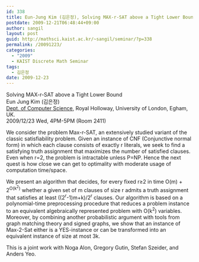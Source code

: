 ```yaml
---
id: 338
title: Eun-Jung Kim (김은정), Solving MAX-r-SAT above a Tight Lower Bound
postdate: 2009-12-21T06:48:44+09:00
author: sangil
layout: post
guid: http://mathsci.kaist.ac.kr/~sangil/seminar/?p=338
permalink: /20091223/
categories:
  - "2009"
  - KAIST Discrete Math Seminar
tags:
  - 김은정
date: 2009-12-23
---
```

<div class="talk">
  Solving MAX-r-SAT above a Tight Lower Bound
</div>

<div class="speaker">
  Eun Jung Kim (김은정)<br /><a href="http://www.cs.rhul.ac.uk/">Dept. of Computer Science</a>, Royal Holloway, University of London, Egham, UK.
</div>

<div class="date">
  2009/12/23 Wed, 4PM-5PM (Room 2411)
</div>

<div class="abstract">
  <p>
    We consider the problem Max-r-SAT, an extensively studied variant of the classic satisfiability problem. Given an instance of CNF (Conjunctive normal form) in which each clause consists of exactly r literals, we seek to find a satisfying truth assignment that maximizes the number of satisfied clauses. Even when r=2, the problem is intractable unless P=NP. Hence the next quest is how close we can get to optimality with moderate usage of computation time/space.
  </p>
  
  <p>
    We present an algorithm that decides, for every fixed r≥2 in time O(m) + 2<sup>O(k<sup>2</sup>)</sup> whether a given set of m clauses of size r admits a truth assignment that satisfies at least ((2<sup>r</sup>-1)m+k)/2<sup>r</sup> clauses. Our algorithm is based on a polynomial-time preprocessing procedure that reduces a problem instance to an equivalent algebraically represented problem with O(k<sup>2</sup>) variables. Moreover, by combining another probabilistic argument with tools from graph matching theory and signed graphs, we show that an instance of Max-2-Sat either is a YES-instance or can be transformed into an equivalent instance of size at most 3k.
  </p>
  
  <p>
    This is a joint work with Noga Alon, Gregory Gutin, Stefan Szeider, and Anders Yeo.
  </p>
</div>